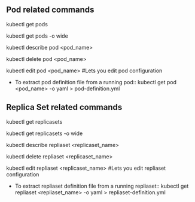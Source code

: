 ## Pod related commands

kubectl get pods

kubectl get pods -o wide

kubectl describe pod <pod_name>

kubectl delete pod <pod_name>

kubectl edit pod <pod_name> #Lets you edit pod configuration

* To extract pod definition file from a running pod::
kubectl get pod <pod_name> -o yaml > pod-definition.yml

## Replica Set related commands

kubectl get replicasets

kubectl get replicasets -o wide

kubectl describe repliaset <replicaset_name>

kubectl delete repliaset <replicaset_name>

kubectl edit repliaset <replicaset_name> #Lets you edit repliaset configuration

* To extract repliaset definition file from a running repliaset::
kubectl get repliaset <repliaset_name> -o yaml > repliaset-definition.yml
